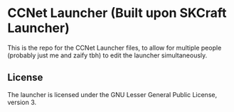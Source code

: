 CCNet Launcher (Built upon SKCraft Launcher)
================

This is the repo for the CCNet Launcher files, to allow for multiple people (probably just me and zaify tbh) to edit the launcher simultaneously.

## License

The launcher is licensed under the GNU Lesser General Public License, version 3.
